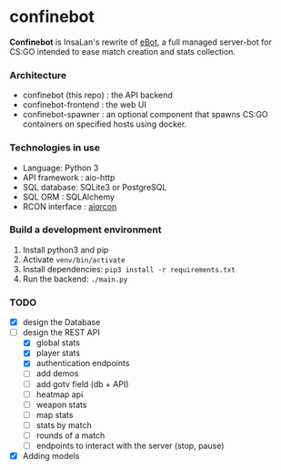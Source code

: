 # confinebot
**Confinebot** is InsaLan's rewrite of [eBot](https://github.com/deStrO/eBot-CSGO), a full managed server-bot for CS:GO intended to ease match creation and stats collection.

### Architecture
* confinebot (this repo) : the API backend
* confinebot-frontend : the web UI
* confinebot-spawner : an optional component that spawns CS:GO containers on specified hosts using docker.

### Technologies in use
* Language: Python 3
* API framework : aio-http
* SQL database: SQLite3 or PostgreSQL
* SQL ORM : SQLAlchemy
* RCON interface : [aiorcon](https://github.com/InsaLan/aiorcon)

### Build a development environment
1. Install python3 and pip
2. Activate `venv/bin/activate`
3. Install dependencies: `pip3 install -r requirements.txt`
4. Run the backend: `./main.py` 

### TODO
- [x] design the Database
- [ ] design the REST API
  - [x] global stats
  - [x] player stats
  - [x] authentication endpoints
  - [ ] add demos
  - [ ] add gotv field (db + API)
  - [ ] heatmap api
  - [ ] weapon stats
  - [ ] map stats
  - [ ] stats by match
  - [ ] rounds of a match
  - [ ] endpoints to interact with the server (stop, pause)
- [x] Adding models
